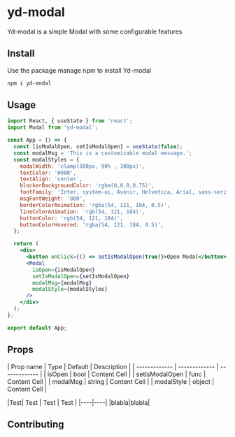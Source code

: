 # yd-modal

Yd-modal is a simple Modal with some configurable features
 
 ## Install

 Use the package manage npm to install Yd-modal

```bash
npm i yd-modal
```

## Usage

```jsx
import React, { useState } from 'react';
import Modal from 'yd-modal';

const App = () => {
  const [isModalOpen, setIsModalOpen] = useState(false);
  const modalMsg = 'This is a customizable modal message.';
  const modalStyles = {
    modalWidth: 'clamp(500px, 90% , 100px)',
    textColor: '#000',
    textAlign: 'center',
    blockerBackgroundColor: 'rgba(0,0,0,0.75)',
    fontFamily: 'Inter, system-ui, Avenir, Helvetica, Arial, sans-serif',
    msgFontWeight: '800',
    borderColorAnimation: 'rgba(54, 121, 184, 0.5)',
    lineColorAnimation: 'rgb(54, 121, 184)',
    buttonColor: 'rgb(54, 121, 184)',
    buttonColorHovered: 'rgba(54, 121, 184, 0.5)',
  };

  return (
    <div>
      <button onClick={() => setIsModalOpen(true)}>Open Modal</button>
      <Modal
        isOpen={isModalOpen}
        setIsModalOpen={setIsModalOpen}
        modalMsg={modalMsg}
        modalStyle={modalStyles}
      />
    </div>
  );
};

export default App;

```

## Props


| Prop name | Type | Default | Description |
| ------------- | ------------- | ------------- |
| isOpen  | bool  | Content Cell  |
| setIsModalOpen   | func  | Content Cell  |
| modalMsg  | string  | Content Cell  |
| modalStyle   | object  | Content Cell  |

|Test| Test | Test | Test |
|----|----|
|blabla|blabla|

## Contributing